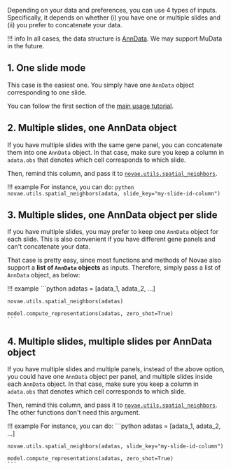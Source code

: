 Depending on your data and preferences, you can use 4 types of inputs.
Specifically, it depends on whether (i) you have one or multiple slides and (ii) you prefer to concatenate your data.

!!! info
    In all cases, the data structure is [AnnData](https://anndata.readthedocs.io/en/latest/). We may support MuData in the future.

## 1. One slide mode

This case is the easiest one. You simply have one `AnnData` object corresponding to one slide.

You can follow the first section of the [main usage tutorial](../main_usage).

## 2. Multiple slides, one AnnData object

If you have multiple slides with the same gene panel, you can concatenate them into one `AnnData` object. In that case, make sure you keep a column in `adata.obs` that denotes which cell corresponds to which slide.

Then, remind this column, and pass it to [`novae.utils.spatial_neighbors`](../../api/utils/#novae.utils.spatial_neighbors).

!!! example
    For instance, you can do:
    ```python
    novae.utils.spatial_neighbors(adata, slide_key="my-slide-id-column")
    ```

## 3. Multiple slides, one AnnData object per slide

If you have multiple slides, you may prefer to keep one `AnnData` object for each slide. This is also convenient if you have different gene panels and can't concatenate your data.

That case is pretty easy, since most functions and methods of Novae also support a **list of `AnnData` objects** as inputs. Therefore, simply pass a list of `AnnData` object, as below:

!!! example
    ```python
    adatas = [adata_1, adata_2, ...]

    novae.utils.spatial_neighbors(adatas)

    model.compute_representations(adatas, zero_shot=True)
    ```

## 4. Multiple slides, multiple slides per AnnData object

If you have multiple slides and multiple panels, instead of the above option, you could have one `AnnData` object per panel, and multiple slides inside each `AnnData` object. In that case, make sure you keep a column in `adata.obs` that denotes which cell corresponds to which slide.

Then, remind this column, and pass it to [`novae.utils.spatial_neighbors`](../../api/utils/#novae.utils.spatial_neighbors). The other functions don't need this argument.

!!! example
    For instance, you can do:
    ```python
    adatas = [adata_1, adata_2, ...]

    novae.utils.spatial_neighbors(adatas, slide_key="my-slide-id-column")

    model.compute_representations(adatas, zero_shot=True)
    ```
